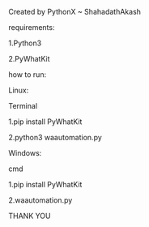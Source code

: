 
Created by PythonX ~ ShahadathAkash

requirements:

1.Python3

2.PyWhatKit

how to run:

Linux:

Terminal

1.pip install PyWhatKit

2.python3 waautomation.py

Windows:

cmd

1.pip install PyWhatKit

2.waautomation.py

THANK YOU

